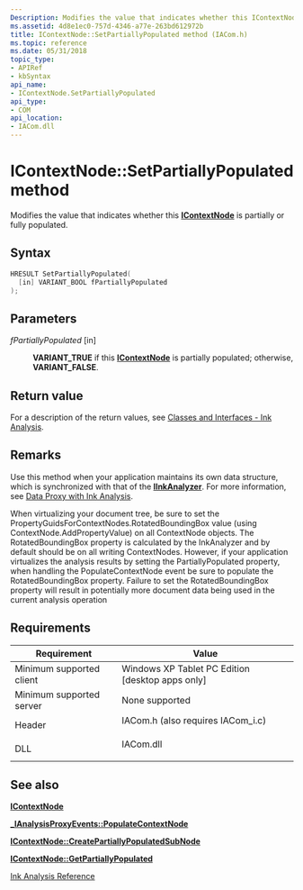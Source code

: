```yaml
---
Description: Modifies the value that indicates whether this IContextNode is partially or fully populated.
ms.assetid: 4d8e1ec0-757d-4346-a77e-263bd612972b
title: IContextNode::SetPartiallyPopulated method (IACom.h)
ms.topic: reference
ms.date: 05/31/2018
topic_type: 
- APIRef
- kbSyntax
api_name: 
- IContextNode.SetPartiallyPopulated
api_type: 
- COM
api_location: 
- IACom.dll
---
```


# IContextNode::SetPartiallyPopulated method

Modifies the value that indicates whether this [**IContextNode**](icontextnode.md) is partially or fully populated.

## Syntax


```C++
HRESULT SetPartiallyPopulated(
  [in] VARIANT_BOOL fPartiallyPopulated
);
```



## Parameters

<dl> <dt>

*fPartiallyPopulated* \[in\]
</dt> <dd>

**VARIANT\_TRUE** if this [**IContextNode**](icontextnode.md) is partially populated; otherwise, **VARIANT\_FALSE**.

</dd> </dl>

## Return value

For a description of the return values, see [Classes and Interfaces - Ink Analysis](classes-and-interfaces---ink-analysis.md).

## Remarks

Use this method when your application maintains its own data structure, which is synchronized with that of the [**IInkAnalyzer**](iinkanalyzer.md). For more information, see [Data Proxy with Ink Analysis](data-proxy-with-ink-analysis.md).

When virtualizing your document tree, be sure to set the PropertyGuidsForContextNodes.RotatedBoundingBox value (using ContextNode.AddPropertyValue) on all ContextNode objects. The RotatedBoundingBox property is calculated by the InkAnalyzer and by default should be on all writing ContextNodes. However, if your application virtualizes the analysis results by setting the PartiallyPopulated property, when handling the PopulateContextNode event be sure to populate the RotatedBoundingBox property. Failure to set the RotatedBoundingBox property will result in potentially more document data being used in the current analysis operation

## Requirements



| Requirement | Value |
|-------------------------------------|---------------------------------------------------------------------------------------------------------------|
| Minimum supported client<br/> | Windows XP Tablet PC Edition \[desktop apps only\]<br/>                                                 |
| Minimum supported server<br/> | None supported<br/>                                                                                     |
| Header<br/>                   | <dl> <dt>IACom.h (also requires IACom\_i.c)</dt> </dl> |
| DLL<br/>                      | <dl> <dt>IACom.dll</dt> </dl>                          |



## See also

<dl> <dt>

[**IContextNode**](icontextnode.md)
</dt> <dt>

[**\_IAnalysisProxyEvents::PopulateContextNode**](-ianalysisproxyevents-populatecontextnode.md)
</dt> <dt>

[**IContextNode::CreatePartiallyPopulatedSubNode**](icontextnode-createpartiallypopulatedsubnode.md)
</dt> <dt>

[**IContextNode::GetPartiallyPopulated**](icontextnode-getpartiallypopulated.md)
</dt> <dt>

[Ink Analysis Reference](ink-analysis-reference.md)
</dt> </dl>

 

 




